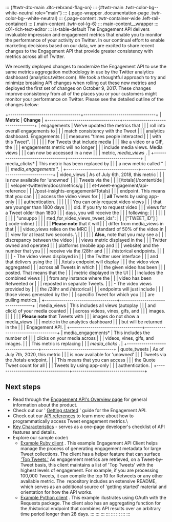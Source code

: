 ::: {#twtr-dtc-main .dtc-rebrand-flag-on}
::: {#twtr-main .twtr-color-bg--white-neutral role="main"}
::: {.page-wrapper .documentation-page .twtr-color-bg--white-neutral}
::: {.page-content .twtr-container-wide .left-rail-container}
::: {.main-content .twtr-col-lg-6}
::: main-content__wrapper
::: c01-rich-text-editor
::: is-table-default
The Engagement API delivers invaluable impression and engagement metrics
that enable you to monitor the performance of your activity on Twitter.
In our continual effort to enable marketing decisions based on our data,
we are excited to share recent changes to the Engagement API that
provide greater consistency with metrics across all of Twitter.

We recently deployed changes to modernize the Engagement API to use the
same metrics aggregation methodology in use by the Twitter analytics
dashboard (analytics.twitter.com). We took a thoughtful approach to try
and minimize breaking API changes when rolling out these new metrics and
deployed the first set of changes on October 9, 2017. These changes
improve consistency from all of the places you or your customers might
monitor your performance on Twitter. Please see the detailed outline of
the changes below:

+-----------------------------------+-----------------------------------+
| **Metric**                        | **Change**                        |
+-----------------------------------+-----------------------------------+
| engagements                       | We've updated the metrics that    |
|                                   | roll into overall engagements to  |
|                                   | match consistency with the Tweet  |
|                                   | analytics dashboard. Engagements  |
|                                   | measures "times people interacted |
|                                   | with this Tweet".                 |
|                                   |                                   |
|                                   | For Tweets that include media     |
|                                   | like a video or a GIF, the        |
|                                   | engagements metric will no longer |
|                                   | include media views. Media views  |
|                                   | can now be accessed in a new      |
|                                   | metric, *media_views* .           |
+-----------------------------------+-----------------------------------+
| media_clicks\*                    | This metric has been replaced by  |
|                                   | a new metric called "             |
|                                   | *media_engagements* ".            |
+-----------------------------------+-----------------------------------+
| video_views                       | As of July 6th, 2018, this metric |
|                                   | is now available for \'unowned\'  |
|                                   | Tweets via the                    |
|                                   | [/totals](/content/de             |
|                                   | veloper-twitter/en/docs/metrics/g |
|                                   | et-tweet-engagement/api-reference |
|                                   | /post-insights-engagement#Totals) |
|                                   | endpoint. This means that you can |
|                                   | access the video views for        |
|                                   | **all** Tweets by using app-only  |
|                                   | authentication.                   |
|                                   |                                   |
|                                   | You can only request video views  |
|                                   | that are younger than 1800 days   |
|                                   | old. If you try to request video  |
|                                   | views for a Tweet older than 1800 |
|                                   | days, you will receive the        |
|                                   | following:                        |
|                                   |                                   |
|                                   | [                                 |
|                                   | \"unsuppo                         |
|                                   | rted_for_video_views_tweet_ids\": |
|                                   | \[\"TWEET_ID\"\] ]{.code-inline}  |
|                                   |                                   |
|                                   | **Please note** that it will      |
|                                   | differ from media_views in that   |
|                                   | video_views relies on the MRC     |
|                                   | standard of 50% of the video in   |
|                                   | view for at least two seconds. \  |
|                                   |                                   |
|                                   | **Also,** note that you may see a |
|                                   | discrepancy between the video     |
|                                   | views metric displayed in the     |
|                                   | Twitter owned and operated        |
|                                   | platforms (mobile app and         |
|                                   | website) and the number that you  |
|                                   | receive via the /28hr and         |
|                                   | /historical endpoints.            |
|                                   |                                   |
|                                   | -   The video views displayed in  |
|                                   |     the Twitter user interface    |
|                                   |     and that delivers using the   |
|                                   |     /totals endpoint will display |
|                                   |     the video view aggregated     |
|                                   |     across all Tweets in which    |
|                                   |     the given video has been      |
|                                   |     posted. That means that the   |
|                                   |     metric displayed in the UI    |
|                                   |     includes the combined views   |
|                                   |     from any instance where the   |
|                                   |     video has been Retweeted or   |
|                                   |     reposted in separate Tweets.  |
|                                   | -   The video views provided by   |
|                                   |     the /28hr and /historical     |
|                                   |     endpoints will just include   |
|                                   |     those views generated by the  |
|                                   |     specific Tweet for which you  |
|                                   |     are pulling metrics.          |
+-----------------------------------+-----------------------------------+
| media_views                       | This includes all views (autoplay |
|                                   | and click) of your media counted  |
|                                   | across videos, vines, gifs, and   |
|                                   | images.                           |
|                                   |                                   |
|                                   | **Please note** that Tweets with  |
|                                   | images do not show a media_views  |
|                                   | metric in the analytics dashboard |
|                                   | but will be returned in the       |
|                                   | Engagement API.                   |
+-----------------------------------+-----------------------------------+
| media_engagements\*               | This includes the number of       |
|                                   | clicks on your media across       |
|                                   | videos, vines, gifs, and images.  |
|                                   | This metric is replacing          |
|                                   | *media_clicks* .                  |
+-----------------------------------+-----------------------------------+
| quote_tweets                      | As of July 7th, 2020, this metric |
|                                   | is now available for \'unowned\'  |
|                                   | Tweets via the /totals endpoint.  |
|                                   | This means that you can access    |
|                                   | the Quote Tweet count for all     |
|                                   | Tweets by using app-only          |
|                                   | authentication.                   |
+-----------------------------------+-----------------------------------+

## 

## Next steps

-   Read through the [Engagement API\'s Overview
    page](/content/developer-twitter/en/docs/metrics/get-tweet-engagement/overview)
    for general information about the product.
-   Check out our \' [Getting
    started](/content/developer-twitter/en/docs/metrics/get-tweet-engagement/guides/dev-getting-started-engagement-api)
    \' guide for the Engagement API.
-   Check out our [API
    references](/content/developer-twitter/en/docs/metrics/get-tweet-engagement/api-reference/post-insights-engagement)
    to learn more about how to programmatically access Tweet engagement
    metrics.\
-   [Key
    Characteristics](/en/docs/metrics/get-tweet-engagement/guides/key-characteristics.html) -
    serves as a one-page developer's checklist of API features and
    details.
-   Explore our sample code:\
    -   [Example Ruby
        client](https://github.com/twitterdev/engagement-api-client-ruby)
        . This example Engagement API Client helps manage the process of
        generating engagement metadata for large Tweet collections. The
        client has a helper feature that can surface [\'Top
        Tweets.\'](https://github.com/twitterdev/engagement-api-client-ruby#top-tweets)
        As engagement metrics are retrieved, on a Tweet-by-Tweet basis,
        this client maintains a list of \'Top Tweets\' with the highest
        levels of engagement. For example, if you are processing 100,000
        Tweets, it can compile the top 10 for Retweets or any other
        available metric. The  repository includes an extensive README,
        which serves as an additional source of 'getting started'
        material and orientation for how the API works.
    -   [Example Python
        client](https://github.com/twitterdev/Gnip-Insights-Interface) .
        This example illustrates using OAuth with the Requests package.
        The client also has an aggregating function for the /historical
        endpoint that combines API results over an arbitrary time period
        longer than 28 days.
:::
:::
:::
:::
:::
:::
:::
:::
